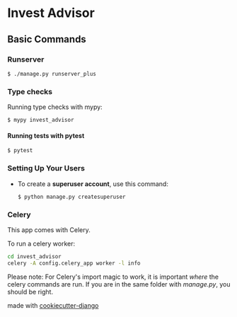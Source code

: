 # Invest Advisor


## Basic Commands

### Runserver

    $ ./manage.py runserver_plus

### Type checks

Running type checks with mypy:

    $ mypy invest_advisor

#### Running tests with pytest

    $ pytest

### Setting Up Your Users

-   To create a **superuser account**, use this command:

        $ python manage.py createsuperuser

### Celery

This app comes with Celery.

To run a celery worker:

``` bash
cd invest_advisor
celery -A config.celery_app worker -l info
```

Please note: For Celery's import magic to work, it is important *where* the celery commands are run. If you are in the same folder with *manage.py*, you should be right.


made with [cookiecutter-django](https://github.com/Alexander-D-Karpov/cookiecutter-django)
